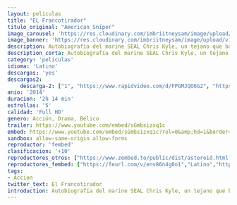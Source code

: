 ```yaml
---
layout: peliculas
title: "EL Francotirador"
titulo_original: "American Sniper"
image_carousel: 'https://res.cloudinary.com/imbriitneysam/image/upload/v1543455057/franco1-oster-min.jpg'
image_banner: 'https://res.cloudinary.com/imbriitneysam/image/upload/v1543455059/franco2-banner-min.jpg'
description: Autobiografía del marine SEAL Chris Kyle, un tejano que batió el récord de muertes como francotirador del ejército norteamericano. Kyle fue enviado a Irak con la misión de proteger a sus compañeros. Su puntería y precisión milimétrica salvó incontables vidas en el campo de batalla, por lo que se ganó el apodo de ?Leyenda?, pero la noticia de sus hazañas llegó hasta las filas enemigas. Se puso precio a su cabeza y se convirtió en objetivo de los insurgentes. En Irak, Chris participó en cuatro peligrosas misiones, aplicando el principal lema de los marines, no dejar a ningún hombre atrás?, mientras en casa le esperaban su mujer Taya (Sienna Miller) y sus dos hijos pequeños.
description_corta: Autobiografía del marine SEAL Chris Kyle, un tejano que batió el récord de muertes como francotirador del ejército norteamericano. Kyle fue enviado a Irak con la misión de proteger a sus compañeros. Su puntería y precisión milimétrica salvó...
category: 'peliculas'
idioma: 'Latino'
descargas: 'yes'
descargas2:
    descarga-2: ["1", "https://www.rapidvideo.com/d/FPGMJQO6G2", "https://www.google.com/s2/favicons?domain=www.rapidvideo.com","RapidVideo","https://res.cloudinary.com/imbriitneysam/image/upload/v1541473684/mexico.png", "Latino", "Full HD"]
anio: '2014'
duracion: '2h 14 min'
estrellas: '5'
calidad: 'Full HD'
genero: Acción, Drama, Bélico
trailer: https://www.youtube.com/embed/sGmbsizxq1c
embed: https://www.youtube.com/embed/sGmbsizxq1c?rel=0&amp;hd=1&border=0&wmode=opaque&enablejsapi=1&modestbranding=1&controls=1&showinfo=1
sandbox: allow-same-origin allow-forms
reproductor: 'fembed'
clasificacion: '+10'
reproductores_otros: ["https://www.zembed.to/public/dist/asteroid.html?id=feef6ce816d5786c5c700b1218ee59a5&title=American%20Sniper","Latino","https://movcloud.net/embed/nf-WxXJXDqDi","Latino","https://embed.mystream.to/981agzyck86l","Latino"]
reproductores_fembed: ["https://feurl.com/v/env86n4g0o1","Latino","https://pelispng.online/v/8g9z6382yyv","Latino"]
tags:
- Accion
twitter_text: El Francotirador
introduction: Autobiografía del marine SEAL Chris Kyle, un tejano que batió el récord de muertes como francotirador del ejército norteamericano. Kyle fue enviado a Irak con la misión de proteger a sus compañeros. Su puntería y precisión milimétrica salvó...
---
```













